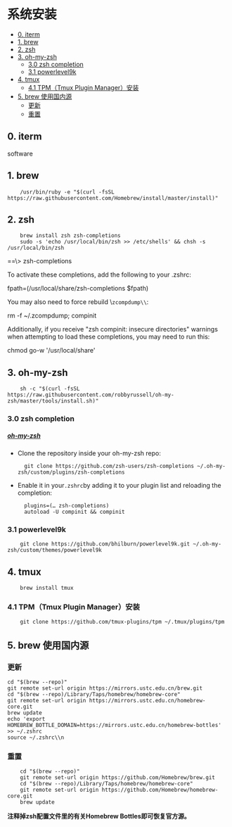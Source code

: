 # 系统安装

<!-- vim-markdown-toc GFM -->

* [0. iterm](#0-iterm)
* [1. brew](#1-brew)
* [2. zsh](#2-zsh)
* [3. oh-my-zsh](#3-oh-my-zsh)
    * [3.0 zsh completion](#30-zsh-completion)
    * [3.1 powerlevel9k](#31-powerlevel9k)
* [4. tmux](#4-tmux)
    * [4.1 TPM（Tmux Plugin Manager）安装](#41-tpmtmux-plugin-manager安装)
* [5. brew 使用国内源](#5-brew-使用国内源)
    * [更新](#更新)
    * [重置](#重置)

<!-- vim-markdown-toc -->

## 0. iterm
software

## 1. brew

        /usr/bin/ruby -e "$(curl -fsSL https://raw.githubusercontent.com/Homebrew/install/master/install)"
    
    
## 2. zsh

        brew install zsh zsh-completions
        sudo -s 'echo /usr/local/bin/zsh >> /etc/shells' && chsh -s /usr/local/bin/zsh



==\\> zsh-completions

To activate these completions, add the following to your .zshrc:

  

 fpath=(/usr/local/share/zsh-completions $fpath)

  

You may also need to force rebuild \\`zcompdump\\`:

  

 rm -f ~/.zcompdump; compinit

  

Additionally, if you receive "zsh compinit: insecure directories" warnings when attempting to load these completions, you may need to run this:

 chmod go-w '/usr/local/share'


## 3. oh-my-zsh

        sh -c "$(curl -fsSL https://raw.githubusercontent.com/robbyrussell/oh-my-zsh/master/tools/install.sh)"
        
### 3.0 zsh completion
    
   ##### [oh-my-zsh](http://github.com/robbyrussell/oh-my-zsh)

*   Clone the repository inside your oh-my-zsh repo:
    
          git clone https://github.com/zsh-users/zsh-completions ~/.oh-my-zsh/custom/plugins/zsh-completions
        
    
*   Enable it in your`.zshrc`by adding it to your plugin list and reloading the completion:
    
          plugins=(… zsh-completions)
          autoload -U compinit && compinit

### 3.1 powerlevel9k

        git clone https://github.com/bhilburn/powerlevel9k.git ~/.oh-my-zsh/custom/themes/powerlevel9k
        
## 4. tmux

        brew install tmux
        
### 4.1 TPM（Tmux Plugin Manager）安装[](http://koyo922.github.io/2016/02/21/tmux/#tpmtmux-plugin-manager)

        git clone https://github.com/tmux-plugins/tpm ~/.tmux/plugins/tpm


## 5. brew 使用国内源


### 更新
```shell
cd "$(brew --repo)"
git remote set-url origin https://mirrors.ustc.edu.cn/brew.git
cd "$(brew --repo)/Library/Taps/homebrew/homebrew-core"
git remote set-url origin https://mirrors.ustc.edu.cn/homebrew-core.git
brew update
echo 'export HOMEBREW_BOTTLE_DOMAIN=https://mirrors.ustc.edu.cn/homebrew-bottles' >> ~/.zshrc
source ~/.zshrc\\n

```


### 重置

```
    cd "$(brew --repo)"
    git remote set-url origin https://github.com/Homebrew/brew.git
    cd "$(brew --repo)/Library/Taps/homebrew/homebrew-core"
    git remote set-url origin https://github.com/Homebrew/homebrew-core.git
    brew update

```
**注释掉zsh配置文件里的有关Homebrew Bottles即可恢复官方源。**




